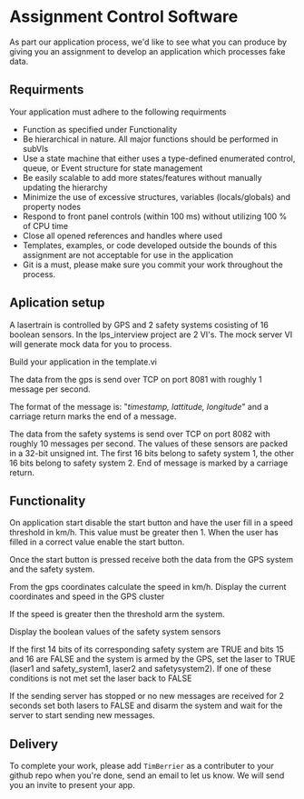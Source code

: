 # Assignment Control Software

As part our application process, we'd like to see what you can produce by giving you an assignment to develop an application which processes fake data.

## Requirments
Your application must adhere to the following requirments
- Function as specified under Functionality
- Be hierarchical in nature. All major functions should be performed in subVIs 
- Use a state machine that either uses a type-defined enumerated control, queue, or Event structure for state management
- Be easily scalable to add more states/features without manually updating the hierarchy
- Minimize the use of excessive structures, variables (locals/globals) and property nodes
- Respond to front panel controls (within 100 ms) without utilizing 100 % of CPU time
- Close all opened references and handles where used
- Templates, examples, or code developed outside the bounds of this assignment are not acceptable for use in the application
- Git is a must, please make sure you commit your work throughout the process.

## Aplication setup
A lasertrain is controlled by GPS and 2 safety systems cosisting of 16 boolean sensors.
In the lps_interview project are 2 VI's. The mock server VI will generate mock data for you to process. 

Build your application in the template.vi 

The data from the gps is send over TCP on port 8081 with roughly 1 message per second.

The format of the message is: "*timestamp, lattitude, longitude*" and a carriage return marks the end of a message.

The data from the safety systems is send over TCP on port 8082 with roughly 10 messages per second. 
The values of these sensors are packed in a 32-bit unsigned int. The first 16 bits belong to safety system 1, the other 16 bits belong to safety system 2. End of message is marked by a carriage return.

## Functionality

On application start disable the start button and have the user fill in a speed threshold in km/h. This value must be greater then 1. When the user has filled in a correct value enable the start button.

Once the start button is pressed receive both the data from the GPS system and the safety system.

From the gps coordinates calculate the speed in km/h. Display the current coordinates and speed in the GPS cluster

If the speed is greater then the threshold arm the system.

Display the boolean values of the safety system sensors 

If the first 14 bits of its corresponding safety system are TRUE and bits 15 and 16 are FALSE and the system is armed by the GPS, set the laser to TRUE (laser1 and safety_system1, laser2 and safetysystem2). If one of these conditions is not met set the laser back to FALSE

If the sending server has stopped or no new messages are received for 2 seconds set both lasers to FALSE and disarm the system and wait for the server to start sending new messages.

## Delivery
To complete your work, please add `TimBerrier` as a contributer to your github repo when you're done, send an email to let us know. We will send you an invite to present your app.